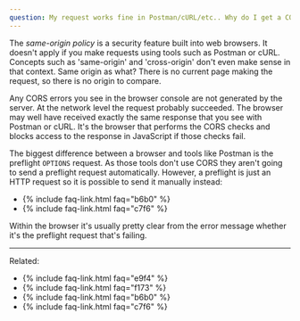 ```yaml
---
question: My request works fine in Postman/cURL/etc.. Why do I get a CORS error in the browser?
---
```


The *same-origin policy* is a security feature built into web browsers. It doesn't apply if you make requests using
tools such as Postman or cURL. Concepts such as 'same-origin' and 'cross-origin' don't even make sense in that context.
Same origin as what? There is no current page making the request, so there is no origin to compare.

Any CORS errors you see in the browser console are not generated by the server. At the network level the request
probably succeeded. The browser may well have received exactly the same response that you see with Postman or cURL. It's
the browser that performs the CORS checks and blocks access to the response in JavaScript if those checks fail.

The biggest difference between a browser and tools like Postman is the preflight `OPTIONS` request. As those tools don't
use CORS they aren't going to send a preflight request automatically. However, a preflight is just an HTTP request so it
is possible to send it manually instead:

* {% include faq-link.html faq="b6b0" %}
* {% include faq-link.html faq="c7f6" %}

Within the browser it's usually pretty clear from the error message whether it's the preflight request that's failing.

---

Related:

* {% include faq-link.html faq="e9f4" %}
* {% include faq-link.html faq="f173" %}
* {% include faq-link.html faq="b6b0" %}
* {% include faq-link.html faq="c7f6" %}
